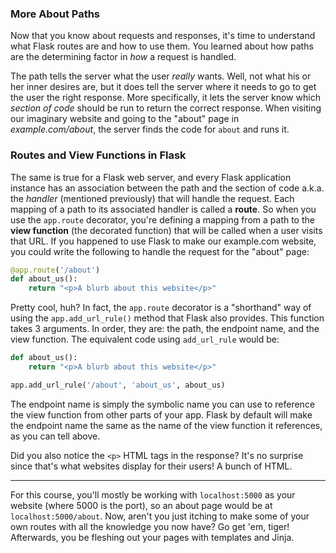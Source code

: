### More About Paths

Now that you know about requests and responses, it's time to understand what Flask routes are and how to use them. You learned about how paths are the determining factor in *how* a request is handled.

The path tells the server what the user *really* wants. Well, not what his or her inner desires are, but it does tell the server where it needs to go to get the user the right response. More specifically, it lets the server know which *section of code* should be run to return the correct response. When visiting our imaginary website and going to the "about" page in *example.com/about*, the server finds the code for `about` and runs it.

### Routes and View Functions in Flask

The same is true for a Flask web server, and every Flask application instance has an association between the path and the section of code a.k.a. the *handler* (mentioned previously) that will handle the request. Each mapping of a path to its associated handler is called a **route**. So when you use the `app.route` decorator, you're defining a mapping from a path to the **view function** (the decorated function) that will be called when a user visits that URL. If you happened to use Flask to make our example.com website, you could write the following to handle the request for the "about" page:

```python
@app.route('/about')
def about_us():
    return "<p>A blurb about this website</p>"
```

Pretty cool, huh? In fact, the `app.route` decorator is a "shorthand" way of using the `app.add_url_rule()` method that Flask also provides. This function takes 3 arguments. In order, they are: the path, the endpoint name, and the view function. The equivalent code using `add_url_rule` would be:

```python
def about_us():
    return "<p>A blurb about this website</p>"

app.add_url_rule('/about', 'about_us', about_us)
```

The endpoint name is simply the symbolic name you can use to reference the view function from other parts of your app. Flask by default will make the endpoint name the same as the name of the view function it references, as you can tell above.

Did you also notice the `<p>` HTML tags in the response? It's no surprise since that's what websites display for their users! A bunch of HTML.

___

For this course, you'll mostly be working with `localhost:5000` as your website (where 5000 is the port), so an about page would be at `localhost:5000/about`. Now, aren't you just itching to make some of your own routes with all the knowledge you now have? Go get 'em, tiger! Afterwards, you be fleshing out your pages with templates and Jinja.

[//]: # (TODO: At some point, may need to talk about application  and request contexts)

